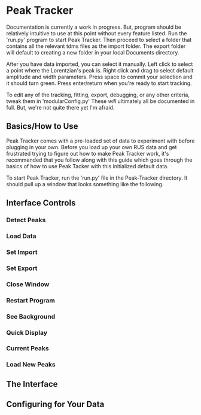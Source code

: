 # Peak Tracker

Documentation is currently a work in progress. But, program should be relatively intuitive to use at this point without every feature listed. Run the 'run.py' program to start Peak Tracker. Then proceed to select a folder that contains all the relevant tdms files as the import folder. The export folder will default to creating a new folder in your local Documents directory.

After you have data imported, you can select it manually. Left click to select a point where the Lorentzian's peak is. Right click and drag to select default amplitude and width parameters. Press space to commit your selection and it should turn green. Press enter/return when you're ready to start tracking.

To edit any of the tracking, fitting, export, debugging, or any other criteria, tweak them in 'modularConfig.py' These _will_ ultimately all be documented in full. But, we're not quite there yet I'm afraid.

## Basics/How to Use

Peak Tracker comes with a pre-loaded set of data to experiment with before plugging in your own. Before you load up your own RUS data and get frustrated trying to figure out how to make Peak Tracker work, it's recommended that you follow along with this guide which goes through the basics of how to use Peak Tacker with this initialized default data.

To start Peak Tracker, run the 'run.py' file in the Peak-Tracker directory. It should pull up a window that looks something like the following.



## Interface Controls

### Detect Peaks

### Load Data

### Set Import

### Set Export

### Close Window

### Restart Program

### See Background

### Quick Display

### Current Peaks

### Load New Peaks

## The Interface

## Configuring for Your Data